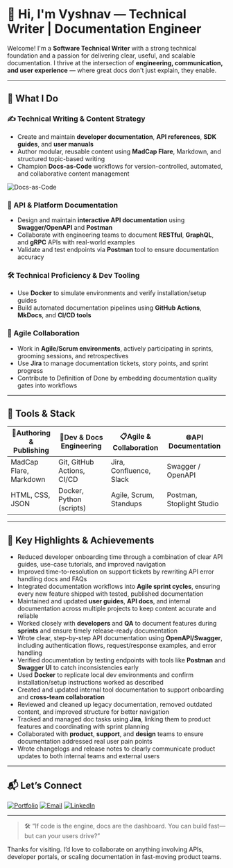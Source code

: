 # 👋 Hi, I'm Vyshnav — Technical Writer | Documentation Engineer

Welcome! I'm a **Software Technical Writer** with a strong technical foundation and a passion for delivering clear, useful, and scalable documentation. I thrive at the intersection of **engineering, communication, and user experience** — where great docs don't just explain, they enable.

---

## 💼 What I Do

### ✍️ Technical Writing & Content Strategy
- Create and maintain **developer documentation**, **API references**, **SDK guides**, and **user manuals**
- Author modular, reusable content using **MadCap Flare**, Markdown, and structured topic-based writing
- Champion **Docs-as-Code** workflows for version-controlled, automated, and collaborative content management
  
![Docs-as-Code](https://media.giphy.com/media/xT9IgzoKnwFNmISR8I/giphy.gif)

### 🔧 API & Platform Documentation
- Design and maintain **interactive API documentation** using **Swagger/OpenAPI** and **Postman**
- Collaborate with engineering teams to document **RESTful**, **GraphQL**, and **gRPC** APIs with real-world examples
- Validate and test endpoints via **Postman** tool to ensure documentation accuracy

### 🛠️ Technical Proficiency & Dev Tooling
- Use **Docker** to simulate environments and verify installation/setup guides
- Build automated documentation pipelines using **GitHub Actions**, **MkDocs**, and **CI/CD tools**

### 🤝 Agile Collaboration
- Work in **Agile/Scrum environments**, actively participating in sprints, grooming sessions, and retrospectives
- Use **Jira** to manage documentation tickets, story points, and sprint progress
- Contribute to Definition of Done by embedding documentation quality gates into workflows

---

## 🧰 Tools & Stack

| 📝Authoring & Publishing | 🔧Dev & Docs Engineering  | 📋Agile & Collaboration      | 🌐API Documentation          |
|--------------------------|----------------------------|------------------------------|------------------------------|
| MadCap Flare, Markdown   | Git, GitHub Actions, CI/CD | Jira, Confluence, Slack      | Swagger / OpenAPI            |
| HTML, CSS, JSON          | Docker, Python (scripts)   | Agile, Scrum, Standups       | Postman, Stoplight Studio    |

---

## 🚀 Key Highlights & Achievements

- Reduced developer onboarding time through a combination of clear API guides, use-case tutorials, and improved navigation
- Improved time-to-resolution on support tickets by rewriting API error handling docs and FAQs
- Integrated documentation workflows into **Agile sprint cycles**, ensuring every new feature shipped with tested, published documentation
- Maintained and updated **user guides**, **API docs**, and internal documentation across multiple projects to keep content accurate and reliable
- Worked closely with **developers** and **QA** to document features during **sprints** and ensure timely release-ready documentation
- Wrote clear, step-by-step API documentation using **OpenAPI/Swagger**, including authentication flows, request/response examples, and error handling
- Verified documentation by testing endpoints with tools like **Postman** and **Swagger UI** to catch inconsistencies early
- Used **Docker** to replicate local dev environments and confirm installation/setup instructions worked as described
- Created and updated internal tool documentation to support onboarding and **cross-team collaboration**
- Reviewed and cleaned up legacy documentation, removed outdated content, and improved structure for better navigation
- Tracked and managed doc tasks using **Jira**, linking them to product features and coordinating with sprint planning
- Collaborated with **product**, **support**, and **design** teams to ensure documentation addressed real user pain points
- Wrote changelogs and release notes to clearly communicate product updates to both internal teams and external users

---

## 📬 Let’s Connect

[![Portfolio](https://img.shields.io/badge/-Portfolio-black?logo=github&logoColor=white)](https://your-portfolio.com)     [![Email](https://img.shields.io/badge/-Email-green?logo=gmail&logoColor=white)](mailto:vyshnavnaidu23101997@gmail.com)      [![LinkedIn](https://img.shields.io/badge/-LinkedIn-blue?logo=linkedin&logoColor=white)](www.linkedin.com/in/vyshnav-sai-sree-naidu)

---

> 🛠️ “If code is the engine, docs are the dashboard. You can build fast—but can your users drive?”

Thanks for visiting. I’d love to collaborate on anything involving APIs, developer portals, or scaling documentation in fast-moving product teams.

